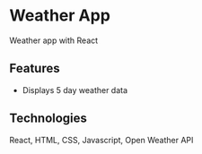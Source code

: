 # Weather App

Weather app with React

## Features

- Displays 5 day weather data

## Technologies

React, HTML, CSS, Javascript, Open Weather API
